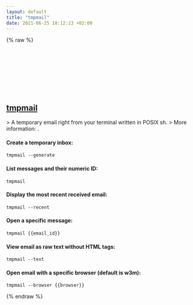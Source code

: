 ```yaml
---
layout: default
title: "tmpmail"
date: 2021-06-25 18:12:13 +02:00
---
```

{% raw %}
<h2 id="tmpmail">
  <a href="/en/common/tmpmail.html">tmpmail</a> <a href="#tmpmail"><svg class="icon">
    <use href="/assets/images/unicode_sprite.svg#link" />
  </svg></a>
</h2>
> A temporary email right from your terminal written in POSIX sh.
> More information: <https://github.com/sdushantha/tmpmail>.

#### Create a temporary inbox:
```shell
tmpmail --generate
```
#### List messages and their numeric ID:
```shell
tmpmail
```
#### Display the most recent received email:
```shell
tmpmail --recent
```
#### Open a specific message:
```shell
tmpmail {{email_id}}
```
#### View email as raw text without HTML tags:
```shell
tmpmail --text
```
#### Open email with a specific browser (default is w3m):
```shell
tmpmail --browser {{browser}}
```
{% endraw %}